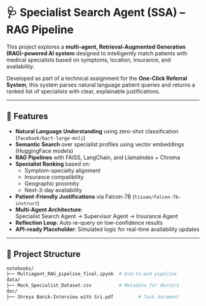 # 🩺 Specialist Search Agent (SSA) – RAG Pipeline

This project explores a **multi-agent, Retrieval-Augmented Generation (RAG)-powered AI system** designed to intelligently match patients with medical specialists based on symptoms, location, insurance, and availability.

Developed as part of a technical assignment for the **One-Click Referral System**, this system parses natural language patient queries and returns a ranked list of specialists with clear, explainable justifications.

---

## 🚀 Features

- **Natural Language Understanding** using zero-shot classification (`facebook/bart-large-mnli`)
- **Semantic Search** over specialist profiles using vector embeddings (HuggingFace models)
- **RAG Pipelines** with FAISS, LangChain, and LlamaIndex + Chroma
- **Specialist Ranking** based on:
  - Symptom-specialty alignment
  - Insurance compatibility
  - Geographic proximity
  - Next-3-day availability
- **Patient-Friendly Justifications** via Falcon-7B (`tiiuae/falcon-7b-instruct`)
- **Multi-Agent Architecture**:  
  Specialist Search Agent → Supervisor Agent → Insurance Agent
- **Reflection Loop**: Auto re-query on low-confidence results
- **API-ready Placeholder**: Simulated logic for real-time availability updates

---

## 📂 Project Structure

```bash
notebooks/
├── Multiagent_RAG_pipeline_final.ipynb  # End-to-end pipeline
data/
├── Mock_Specialist_Dataset.csv          # Metadata for doctors
doc/
├── Shreya Banik-Interview with Sri.pdf         # Task document
